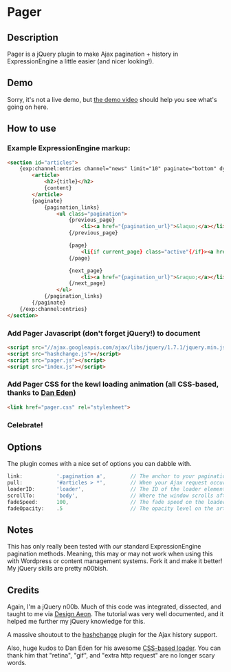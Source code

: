 # Pager

## Description
Pager is a jQuery plugin to make Ajax pagination + history in ExpressionEngine a little easier (and nicer looking!).

## Demo
Sorry, it's not a live demo, but [the demo video](http://cl.ly/IGDP) should help you see what's going on here.

## How to use

### Example ExpressionEngine markup:
```html
<section id="articles">
	{exp:channel:entries channel="news" limit="10" paginate="bottom" dynamic="no"}
		<article>
			<h2>{title}</h2>
			{content}
		</article>
		{paginate}
			{pagination_links}
				<ul class="pagination">
					{previous_page}
						<li><a href="{pagination_url}">&laquo;</a></li>
					{/previous_page}

					{page}
						<li{if current_page} class="active"{/if}><a href="{pagination_url}">{pagination_page_number}</a></li>
					{/page}

					{next_page}
						<li><a href="{pagination_url}">&raquo;</a></li>
					{/next_page}
				</ul>
			{/pagination_links}
		{/paginate}
	{/exp:channel:entries}
</section>
```

### Add Pager Javascript (don't forget jQuery!) to document
```html
<script src="//ajax.googleapis.com/ajax/libs/jquery/1.7.1/jquery.min.js"></script>
<script src="hashchange.js"></script>
<script src="pager.js"></script>
<script src="index.js"></script>
```

### Add Pager CSS for the kewl loading animation (all CSS-based, thanks to [Dan Eden](http://dribbble.com/shots/631496-Spinspinspin-CSS))
```html
<link href="pager.css" rel="stylesheet">
```

### Celebrate!

## Options
The plugin comes with a nice set of options you can dabble with.

```js
link:			'.pagination a',		// The anchor to your pagination links
pull:			'#articles > *',		// When your Ajax request occurs, the plugin pulls this DOM element out into the article wrapper
loaderID:		'loader',				// The ID of the loader element displayed when the Ajax request is initiated
scrollTo:		'body',					// Where the window scrolls after the next page successfully loads
fadeSpeed:		100,					// The fade speed on the loader animation and opacity changes for the article wrapper
fadeOpacity:	.5						// The opacity level on the article wrapper when the Ajax request is initiated
```

## Notes
This has only really been tested with _our_ standard ExpressionEngine pagination methods. Meaning, this may or may not work when using this with Wordpress or content management systems. Fork it and make it better! My jQuery skills are pretty n00bish.

## Credits
Again, I'm a jQuery n00b. Much of this code was integrated, dissected, and taught to me via [Design Aeon](http://www.designaeon.com/wordpress-ajax-pagination). The tutorial was very well documented, and it helped me further my jQuery knowledge for this.

A massive shoutout to the [hashchange](http://benalman.com/projects/jquery-hashchange-plugin/) plugin for the Ajax history support.

Also, huge kudos to Dan Eden for his awesome [CSS-based loader](http://dribbble.com/shots/631496-Spinspinspin-CSS). You can thank him that "retina", "gif", and "extra http request" are no longer scary words.